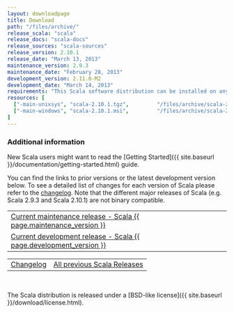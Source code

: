 ```yaml
---
layout: downloadpage
title: Download
path: "/files/archive/"
release_scala: "scala"
release_docs: "scala-docs"
release_sources: "scala-sources"
release_version: 2.10.1
release_date: "March 13, 2013"
maintenance_version: 2.9.3
maintenance_date: "February 28, 2013"
development_version: 2.11.0-M2
development_date: "March 14, 2013"
requirements: "This Scala software distribution can be installed on any Unix-like or Windows system. It requires the Java runtime version 1.6 or later, which can be downloaded <a href='http://www.java.com/'>here</a>."
resources: [
  ["-main-unixsys", "scala-2.10.1.tgz",         "/files/archive/scala-2.10.1.tgz",         "Max OS X, Unix, Cygwin", "23.9 MB"],
  ["-main-windows", "scala-2.10.1.msi",         "/files/archive/scala-2.10.1.msi",         "Windows (msi installer)", "43.3 MB"]
]
---
```




### Additional information

New Scala users might want to read the [Getting Started]({{ site.baseurl }}/documentation/getting-started.html) guide.

You can find the links to prior versions or the latest development version below.
To see a detailed list of changes for each version of Scala please refer to the [changelog](changelog.html).
Note that the different major releases of Scala (e.g. Scala 2.9.3 and Scala 2.10.1) are not binary compatible.

<table>
  <tr>
    <td><a href="/download/{{ page.maintenance_version }}.html" class="btn small" style="width: 400px;">Current maintenance release - Scala {{ page.maintenance_version }}</a></td>
  </tr>
  <tr>
    <td><a href="/download/{{ page.development_version }}.html" class="btn small" style="width: 400px;">Current development release - Scala {{ page.development_version }}</a></td>
  </tr>
</table>
<table><tbody>
  <tr>
    <td><a href="changelog.html" class="btn small" style="width: 100px;">Changelog</a></td>
    <td><a href="all.html" class="btn small" style="width: 256px;">All previous Scala Releases</a></td>
  </tr>
</tbody></table>

<br/>

The Scala distribution is released under a [BSD-like license]({{ site.baseurl }}/download/license.html).
